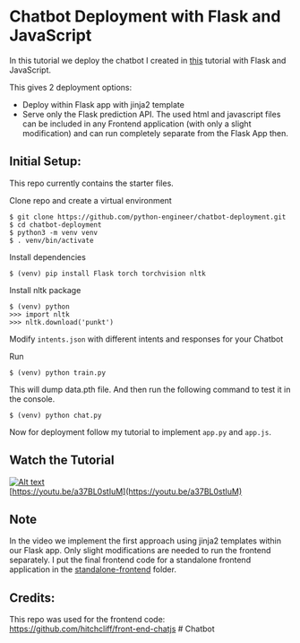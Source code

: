 # Chatbot Deployment with Flask and JavaScript

In this tutorial we deploy the chatbot I created in [this](https://github.com/python-engineer/pytorch-chatbot) tutorial with Flask and JavaScript.

This gives 2 deployment options:
- Deploy within Flask app with jinja2 template
- Serve only the Flask prediction API. The used html and javascript files can be included in any Frontend application (with only a slight modification) and can run completely separate from the Flask App then.

## Initial Setup:
This repo currently contains the starter files.

Clone repo and create a virtual environment
```
$ git clone https://github.com/python-engineer/chatbot-deployment.git
$ cd chatbot-deployment
$ python3 -m venv venv
$ . venv/bin/activate
```
Install dependencies
```
$ (venv) pip install Flask torch torchvision nltk
```
Install nltk package
```
$ (venv) python
>>> import nltk
>>> nltk.download('punkt')
```
Modify `intents.json` with different intents and responses for your Chatbot

Run
```
$ (venv) python train.py
```
This will dump data.pth file. And then run
the following command to test it in the console.
```
$ (venv) python chat.py
```

Now for deployment follow my tutorial to implement `app.py` and `app.js`.

## Watch the Tutorial
[![Alt text](https://img.youtube.com/vi/a37BL0stIuM/hqdefault.jpg)](https://youtu.be/a37BL0stIuM)  
[https://youtu.be/a37BL0stIuM](https://youtu.be/a37BL0stIuM)

## Note
In the video we implement the first approach using jinja2 templates within our Flask app. Only slight modifications are needed to run the frontend separately. I put the final frontend code for a standalone frontend application in the [standalone-frontend](/standalone-frontend) folder.

## Credits:
This repo was used for the frontend code:
https://github.com/hitchcliff/front-end-chatjs
#   C h a t b o t  
 